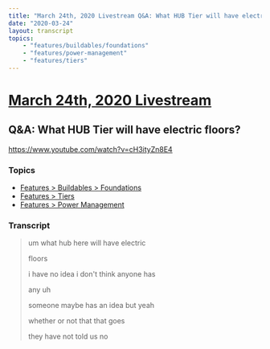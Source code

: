 ```yaml
---
title: "March 24th, 2020 Livestream Q&A: What HUB Tier will have electric floors?"
date: "2020-03-24"
layout: transcript
topics:
    - "features/buildables/foundations"
    - "features/power-management"
    - "features/tiers"
---
```

# [March 24th, 2020 Livestream](../2020-03-24.md)
## Q&A: What HUB Tier will have electric floors?
https://www.youtube.com/watch?v=cH3ityZn8E4

### Topics
* [Features > Buildables > Foundations](../topics/features/buildables/foundations.md)
* [Features > Tiers](../topics/features/tiers.md)
* [Features > Power Management](../topics/features/power-management.md)

### Transcript

> um what hub here will have electric
> 
> floors
> 
> i have no idea i don't think anyone has
> 
> any uh
> 
> someone maybe has an idea but yeah
> 
> whether or not that that goes
> 
> they have not told us no
> 
